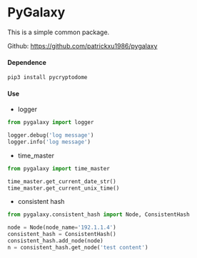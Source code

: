 # PyGalaxy

This is a simple common package. 

Github: https://github.com/patrickxu1986/pygalaxy

#### Dependence

```python
pip3 install pycryptodome
```

#### Use

-  logger

```python
from pygalaxy import logger

logger.debug('log message') 
logger.info('log message') 
```

-  time_master

```python
from pygalaxy import time_master

time_master.get_current_date_str()
time_master.get_current_unix_time()
```

-  consistent hash

```python
from pygalaxy.consistent_hash import Node, ConsistentHash

node = Node(node_name='192.1.1.4')
consistent_hash = ConsistentHash()
consistent_hash.add_node(node)
n = consistent_hash.get_node('test content')

```